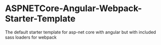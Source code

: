 # ASPNETCore-Angular-Webpack-Starter-Template
The default starter template for asp-net core with angular but with included sass loaders for webpack
